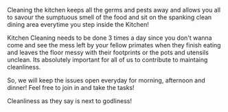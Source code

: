 Cleaning the kitchen keeps all the germs and pests away and allows you all to savour the sumptuous smell of the food and sit on the spanking clean dining area everytime you step inside the Kitchen!

Kitchen Cleaning needs to be done 3 times a day since you don't wanna come and see the mess left by your fellow primates when they finish eating and leaves the floor messy with their footprints or the pots and utensils unclean. Its absolutely important for all of us to contribute to maintaing cleanliness.

So, we will keep the issues open everyday for morning, afternoon and dinner! Feel free to join in and take the tasks!

Cleanliness as they say is next to godliness! 